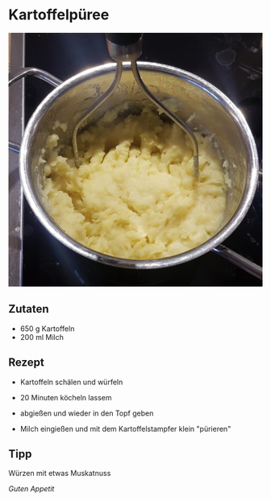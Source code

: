 # Kartoffelpüree

![img](imgs/Kartoffelpueree.jpg)

## Zutaten
- 650 g Kartoffeln
- 200 ml Milch

## Rezept
- Kartoffeln schälen und würfeln

- 20 Minuten köcheln lassem

- abgießen und wieder in den Topf geben

- Milch eingießen und mit dem Kartoffelstampfer klein "pürieren"

## Tipp
Würzen mit etwas Muskatnuss

*Guten Appetit*

